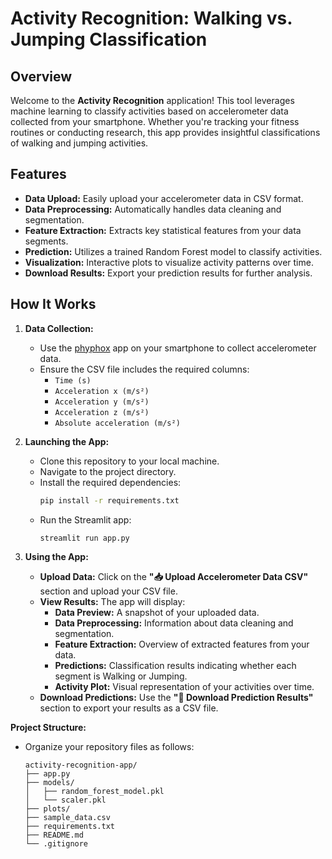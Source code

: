 # Activity Recognition: Walking vs. Jumping Classification

## **Overview**

Welcome to the **Activity Recognition** application! This tool leverages machine learning to classify activities based on accelerometer data collected from your smartphone. Whether you're tracking your fitness routines or conducting research, this app provides insightful classifications of walking and jumping activities.

## **Features**

- **Data Upload:** Easily upload your accelerometer data in CSV format.
- **Data Preprocessing:** Automatically handles data cleaning and segmentation.
- **Feature Extraction:** Extracts key statistical features from your data segments.
- **Prediction:** Utilizes a trained Random Forest model to classify activities.
- **Visualization:** Interactive plots to visualize activity patterns over time.
- **Download Results:** Export your prediction results for further analysis.

## **How It Works**

1. **Data Collection:**
   - Use the [phyphox](https://phyphox.org/) app on your smartphone to collect accelerometer data.
   - Ensure the CSV file includes the required columns:
     - `Time (s)`
     - `Acceleration x (m/s²)`
     - `Acceleration y (m/s²)`
     - `Acceleration z (m/s²)`
     - `Absolute acceleration (m/s²)`

2. **Launching the App:**
   - Clone this repository to your local machine.
   - Navigate to the project directory.
   - Install the required dependencies:
     ```bash
     pip install -r requirements.txt
     ```
   - Run the Streamlit app:
     ```bash
     streamlit run app.py
     ```

3. **Using the App:**
   - **Upload Data:** Click on the **"📥 Upload Accelerometer Data CSV"** section and upload your CSV file.
   - **View Results:** The app will display:
     - **Data Preview:** A snapshot of your uploaded data.
     - **Data Preprocessing:** Information about data cleaning and segmentation.
     - **Feature Extraction:** Overview of extracted features from your data.
     - **Predictions:** Classification results indicating whether each segment is Walking or Jumping.
     - **Activity Plot:** Visual representation of your activities over time.
   - **Download Predictions:** Use the **"💾 Download Prediction Results"** section to export your results as a CSV file.

**Project Structure:**
  - Organize your repository files as follows:
    ```
    activity-recognition-app/
    ├── app.py
    ├── models/
    │   ├── random_forest_model.pkl
    │   └── scaler.pkl
    ├── plots/
    ├── sample_data.csv
    ├── requirements.txt
    ├── README.md
    └── .gitignore
    ```
